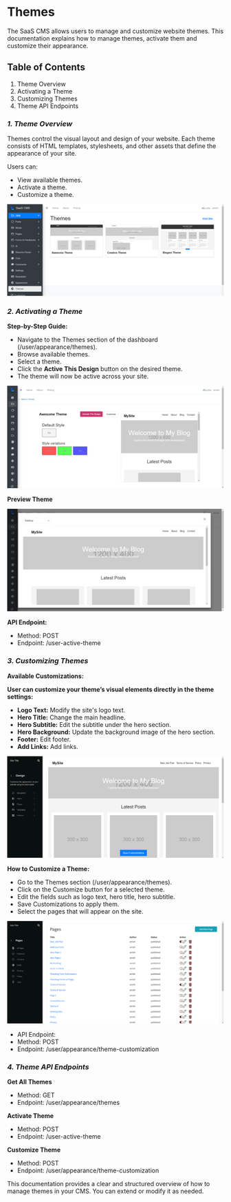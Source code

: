 # Themes

The SaaS CMS allows users to manage and customize website themes. This documentation explains how to manage themes, activate them and customize their appearance.

## Table of Contents

1. Theme Overview
2. Activating a Theme
3. Customizing Themes
4. Theme API Endpoints


### _1. Theme Overview_
Themes control the visual layout and design of your website. Each theme consists of HTML templates, stylesheets, and other assets that define the appearance of your site.

Users can:

* View available themes.
* Activate a theme.
* Customize a theme.

![img.png](screenshots/all_themes.png)


### _2. Activating a Theme_
**Step-by-Step Guide:**
* Navigate to the Themes section of the dashboard (/user/appearance/themes).
* Browse available themes.
* Select a theme.
* Click the **Active This Design** button on the desired theme.
* The theme will now be active across your site.

![img.png](screenshots/theme_detail.png)

**Preview Theme**

![img.png](screenshots/theme_preview.png)


**API Endpoint:**
* Method: POST
* Endpoint: /user-active-theme

### _3. Customizing Themes_
**Available Customizations:**

**User can customize your theme’s visual elements directly in the theme settings:**

* **Logo Text:** Modify the site's logo text.
* **Hero Title:** Change the main headline.
* **Hero Subtitle:** Edit the subtitle under the hero section.
* **Hero Background:** Update the background image of the hero section.
* **Footer:** Edit footer.
* **Add Links:** Add links.

![img.png](screenshots/theme_customization.png)


**How to Customize a Theme:**

* Go to the Themes section (/user/appearance/themes).
* Click on the Customize button for a selected theme.
* Edit the fields such as logo text, hero title, hero subtitle.
* Save Customizations to apply them.
* Select the pages that will appear on the site.


![img.png](screenshots/active_page_on_nav.png)


* API Endpoint:
* Method: POST
* Endpoint: /user/appearance/theme-customization


### _4. Theme API Endpoints_

**Get All Themes**
* Method: GET
* Endpoint: /user/appearance/themes

**Activate Theme**
* Method: POST
* Endpoint: /user-active-theme

**Customize Theme**
* Method: POST
* Endpoint: /user/appearance/theme-customization

This documentation provides a clear and structured overview of how to manage themes in your CMS. You can extend or modify it as needed.

